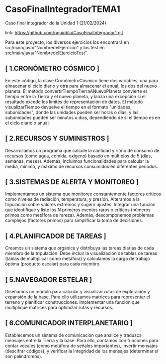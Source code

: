 # CasoFinalIntegradorTEMA1
Caso final integrador de la Unidad 1 (21/02/2024)

link: https://github.com/nquinbla/CasoFinalIntegrador1.git

Para este proyecto, los diversos ejercicios los encontrará en src/main/java/"NombredelEjercicio" y los test en src/main/java/"NombredelEjercicioTest". 

## [ 1.CRONÓMETRO CÓSMICO ]
En este código, la clase CronómetroCósmico tiene dos variables, una para almacenar el ciclo diario y otra para almacenar el anual, los dos del nuevo planeta. El método convertirTiempoTierraANuevoPlaneta convierte el tiempo entre la Tierra y el nuevo planeta, y lanza una excepción si el resultado excede los límites de representación de datos. El método visualizarTiempo devuelve el tiempo en el formato "unidades, subunidades", donde las unidades pueden ser horas o días, y las subunidades pueden ser minutos o días, dependiendo de si el tiempo es en el ciclo diario o anual.

## [ 2.RECURSOS Y SUMINISTROS ]
Desarrollamos un programa que calcule la cantidad y ritmo de consumo de recursos (como agua, comida, oxígeno) basado en múltiplos de 5 (días, semanas, meses). Además, incluimos funcionalidades para calcular la media, mínimo, y máximo de recursos consumidos en diferentes periodos.

## [ 3.SISTEMAS DE ALERTA Y MONITOREO ]
Implementamos un sistema que monitoree constantemente factores críticos como niveles de radiación, temperatura, y presión. Alteramos a la tripulación sobre valores extremos y sugerir ajustes. Integrar una función que identifique y liste los N primeros eventos raros o críticos (números primos como metáfora de rareza). Además, descomponemos problemas complejos (factores primos) para simplificar la toma de decisiones.

## [ 4.PLANIFICADOR DE TAREAS ]
Creamos un sistema que organice y distribuya las tareas diarias de cada miembro de la tripulación. Debe incluir la visualización de tablas de tareas (tablas de multiplicar como metáfora) y calculamos la carga de trabajo óptima (producto escalar) para cada miembro.

## [ 5.NAVEGADOR ESTELAR ]
Diseñamos un módulo para calcular y visualizar rutas de exploración y expansión de la base. Para ello utilizamos matrices para representar el terreno y planificar construcciones. Implementar una función que multiplique matrices para optimizar rutas y recursos.

## [ 6.COMUNICADOR INTERPLANETARIO ]
Establecemos un sistema de comunicación que analice y traduzca mensajes entre la Tierra y la base. Para ello, contamos con funciones para contar vocales (como metáfora de señales importantes), invertir mensajes (descifrar códigos), y verificar la integridad de los mensajes (determinar si son palíndromos).


